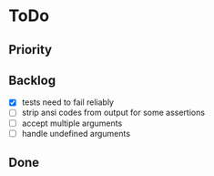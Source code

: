 # ToDo

## Priority

## Backlog

-   [x] tests need to fail reliably
-   [ ] strip ansi codes from output for some assertions
-   [ ] accept multiple arguments
-   [ ] handle undefined arguments

## Done
